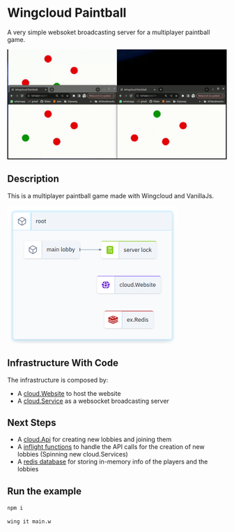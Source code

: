 # Wingcloud Paintball

A very simple websoket broadcasting server for a multiplayer paintball game.

![ScreencastPaintball.gif](images%2FScreencastPaintball.gif)

## Description

This is a multiplayer paintball game made with Wingcloud and VanillaJs.

![img.png](images/infra.png)

## Infrastructure With Code

The infrastructure is composed by:
- A [cloud.Website](https://www.winglang.io/docs/standard-library/cloud/website) to host the website
- A [cloud.Service](https://www.winglang.io/docs/standard-library/cloud/secret) as a websocket broadcasting server


## Next Steps
- A [cloud.Api](https://www.winglang.io/docs/standard-library/cloud/api) for creating new lobbies and joining them
- A [inflight functions](https://www.winglang.io/docs/concepts/inflights) to handle the API calls for the creation of new lobbies (Spinning new cloud.Services)
- A [redis database](https://www.winglang.io/docs/standard-library/ex/redis) for storing in-memory info of the players and the lobbies

## Run the example

```bash
npm i
```

```bash
wing it main.w
```